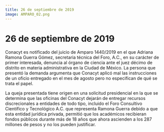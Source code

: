 ```yaml
---
title: 26 de septiembre de 2019
image: AMPARO_02.png
---
```


# 26 de septiembre de 2019

Conacyt es notificado del juicio de Amparo 1440/2019 en el que Adriana Ramona Guerra Gómez, secretaria técnica del Foro, A.C., en su carácter de primer interesada, denuncia al órgano de ciencia ante el juez décimo de distrito en materia administrativa en la Ciudad de México. La persona que presentó la demanda argumenta que Conacyt aplicó mal las instrucciones de un oficio entregado en el mes de agosto pero no especifican de qué se trata el papel.

La queja presentada tiene origen en una solicitud presidencial en la que se determina que las oficinas del Conacyt dejarán de entregar recursos discrecionales a entidades de todo tipo, incluido el Foro Consultivo Científico y Tecnológico A.C. que representa Ramona Guerra debido a que esta entidad jurídica privada, permitió que los académicos recibieran fondos públicos durante más de 18 años que ahora ascienden a los 287 millones de pesos y no los pueden justificar.
